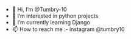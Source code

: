 - 👋 Hi, I’m @Tumbry-10
- 👀 I’m interested in python projects
- 🌱 I’m currently learning Django
- 📫 How to reach me :- instagram @tumbry10

<!---
Tumbry-10/Tumbry-10 is a ✨ special ✨ repository because its `README.md` (this file) appears on your GitHub profile.
You can click the Preview link to take a look at your changes.
--->
